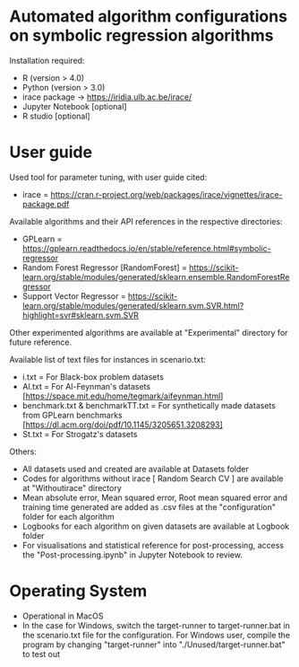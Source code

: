 # Automated algorithm configurations on symbolic regression algorithms
Installation required: 
- R (version > 4.0)
- Python (version > 3.0)
- irace package -> https://iridia.ulb.ac.be/irace/
- Jupyter Notebook [optional]
- R studio [optional]

# User guide
Used tool for parameter tuning, with user guide cited: 
 - irace = https://cran.r-project.org/web/packages/irace/vignettes/irace-package.pdf 

Available algorithms and their API references in the respective directories:
 - GPLearn = https://gplearn.readthedocs.io/en/stable/reference.html#symbolic-regressor
 - Random Forest Regressor [RandomForest] = https://scikit-learn.org/stable/modules/generated/sklearn.ensemble.RandomForestRegressor
 - Support Vector Regressor = https://scikit-learn.org/stable/modules/generated/sklearn.svm.SVR.html?highlight=svr#sklearn.svm.SVR

Other experimented algorithms are available at "Experimental" directory for future reference. 

Available list of text files for instances in scenario.txt:
 - i.txt = For Black-box problem datasets
 - Al.txt = For Al-Feynman's datasets [https://space.mit.edu/home/tegmark/aifeynman.html]
 - benchmark.txt & benchmarkTT.txt = For synthetically made datasets from GPLearn benchmarks [https://dl.acm.org/doi/pdf/10.1145/3205651.3208293]
 - St.txt = For Strogatz's datasets

Others: 
 - All datasets used and created are available at Datasets folder
 - Codes for algorithms without irace [ Random Search CV ] are available at "Withoutirace" directory
 - Mean absolute error, Mean squared error, Root mean squared error and training time generated are added as .csv files at the "configuration" folder for each algorithm 
 - Logbooks for each algorithm on given datasets are available at Logbook folder
 - For visualisations and statistical reference for post-processing, access the "Post-processing.ipynb" in Jupyter Notebook to review.

# Operating System
- Operational in MacOS 
- In the case for Windows, switch the target-runner to target-runner.bat in the scenario.txt file for the configuration. 
For Windows user, compile the program by changing "target-runner" into "./Unused/target-runner.bat" to test out 
